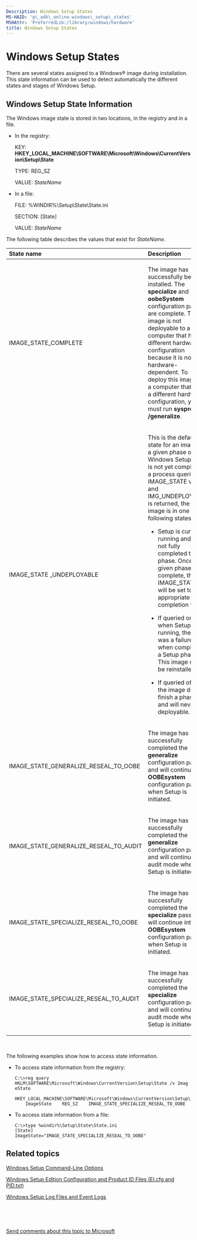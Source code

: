 ```yaml
---
Description: Windows Setup States
MS-HAID: 'p\_adk\_online.windows\_setup\_states'
MSHAttr: 'PreferredLib:/library/windows/hardware'
title: Windows Setup States
---
```


# Windows Setup States


There are several states assigned to a Windows® image during installation. This state information can be used to detect automatically the different states and stages of Windows Setup.

## <span id="WindowsSetupStates"></span><span id="windowssetupstates"></span><span id="WINDOWSSETUPSTATES"></span>Windows Setup State Information


The Windows image state is stored in two locations, in the registry and in a file.

-   In the registry:

    KEY: **HKEY\_LOCAL\_MACHINE\\SOFTWARE\\Microsoft\\Windows\\CurrentVersion\\Setup\\State**

    TYPE: REG\_SZ

    VALUE: *StateName*

-   In a file:

    FILE: %WINDIR%\\Setup\\State\\State.ini

    SECTION: \[State\]

    VALUE: *StateName*

The following table describes the values that exist for *StateName*.

<table>
<colgroup>
<col width="50%" />
<col width="50%" />
</colgroup>
<thead>
<tr class="header">
<th align="left">State name</th>
<th align="left">Description</th>
</tr>
</thead>
<tbody>
<tr class="odd">
<td align="left"><p>IMAGE_STATE_COMPLETE</p></td>
<td align="left"><p>The image has successfully been installed. The <strong>specialize</strong> and <strong>oobeSystem</strong> configuration passes are complete. This image is not deployable to a computer that has a different hardware configuration because it is now hardware-dependent. To deploy this image to a computer that has a different hardware configuration, you must run <strong>sysprep /generalize</strong>.</p></td>
</tr>
<tr class="even">
<td align="left"><p>IMAGE_STATE _UNDEPLOYABLE</p></td>
<td align="left"><p>This is the default state for an image in a given phase of Windows Setup that is not yet complete. If a process queries the IMAGE_STATE value and IMG_UNDEPLOYABLE is returned, the image is in one of the following states:</p>
<ul>
<li><p>Setup is currently running and has not fully completed the phase. Once a given phase is complete, the IMAGE_STATE will be set to an appropriate completion value.</p></li>
<li><p>If queried online when Setup is not running, there was a failure when completing a Setup phase. This image must be reinstalled.</p></li>
<li><p>If queried offline, the image did not finish a phase and will never be deployable.</p></li>
</ul></td>
</tr>
<tr class="odd">
<td align="left"><p>IMAGE_STATE_GENERALIZE_RESEAL_TO_OOBE</p></td>
<td align="left"><p>The image has successfully completed the <strong>generalize</strong> configuration pass and will continue into <strong>OOBEsystem</strong> configuration pass when Setup is initiated.</p></td>
</tr>
<tr class="even">
<td align="left"><p>IMAGE_STATE_GENERALIZE_RESEAL_TO_AUDIT</p></td>
<td align="left"><p>The image has successfully completed the <strong>generalize</strong> configuration pass and will continue into audit mode when Setup is initiated.</p></td>
</tr>
<tr class="odd">
<td align="left"><p>IMAGE_STATE_SPECIALIZE_RESEAL_TO_OOBE</p></td>
<td align="left"><p>The image has successfully completed the <strong>specialize</strong> pass and will continue into <strong>OOBEsystem</strong> configuration pass when Setup is initiated.</p></td>
</tr>
<tr class="even">
<td align="left"><p>IMAGE_STATE_SPECIALIZE_RESEAL_TO_AUDIT</p></td>
<td align="left"><p>The image has successfully completed the <strong>specialize</strong> configuration pass and will continue into audit mode when Setup is initiated.</p></td>
</tr>
</tbody>
</table>

 

The following examples show how to access state information.

-   To access state information from the registry:

    ``` syntax
    C:\>reg query HKLM\SOFTWARE\Microsoft\Windows\CurrentVersion\Setup\State /v Imag
    eState

    HKEY_LOCAL_MACHINE\SOFTWARE\Microsoft\Windows\CurrentVersion\Setup\State
        ImageState    REG_SZ    IMAGE_STATE_SPECIALIZE_RESEAL_TO_OOBE
    ```

-   To access state information from a file:

    ``` syntax
    C:\>type %windir%\Setup\State\State.ini
    [State]
    ImageState="IMAGE_STATE_SPECIALIZE_RESEAL_TO_OOBE"
    ```

## <span id="related_topics"></span>Related topics


[Windows Setup Command-Line Options](windows_setup_command_line_options.md)

[Windows Setup Edition Configuration and Product ID Files (EI.cfg and PID.txt)](windows_setup_edition_configuration_and_product_id_files__eicfg_and_pidtxt_.md)

[Windows Setup Log Files and Event Logs](windows_setup_log_files_and_event_logs.md)

 

 

[Send comments about this topic to Microsoft](mailto:wsddocfb@microsoft.com?subject=Documentation%20feedback%20%5Bp_adk_online\p_adk_online%5D:%20Windows%20Setup%20States%20%20RELEASE:%20%284/11/2016%29&body=%0A%0APRIVACY%20STATEMENT%0A%0AWe%20use%20your%20feedback%20to%20improve%20the%20documentation.%20We%20don't%20use%20your%20email%20address%20for%20any%20other%20purpose,%20and%20we'll%20remove%20your%20email%20address%20from%20our%20system%20after%20the%20issue%20that%20you're%20reporting%20is%20fixed.%20While%20we're%20working%20to%20fix%20this%20issue,%20we%20might%20send%20you%20an%20email%20message%20to%20ask%20for%20more%20info.%20Later,%20we%20might%20also%20send%20you%20an%20email%20message%20to%20let%20you%20know%20that%20we've%20addressed%20your%20feedback.%0A%0AFor%20more%20info%20about%20Microsoft's%20privacy%20policy,%20see%20http://privacy.microsoft.com/default.aspx. "Send comments about this topic to Microsoft")




